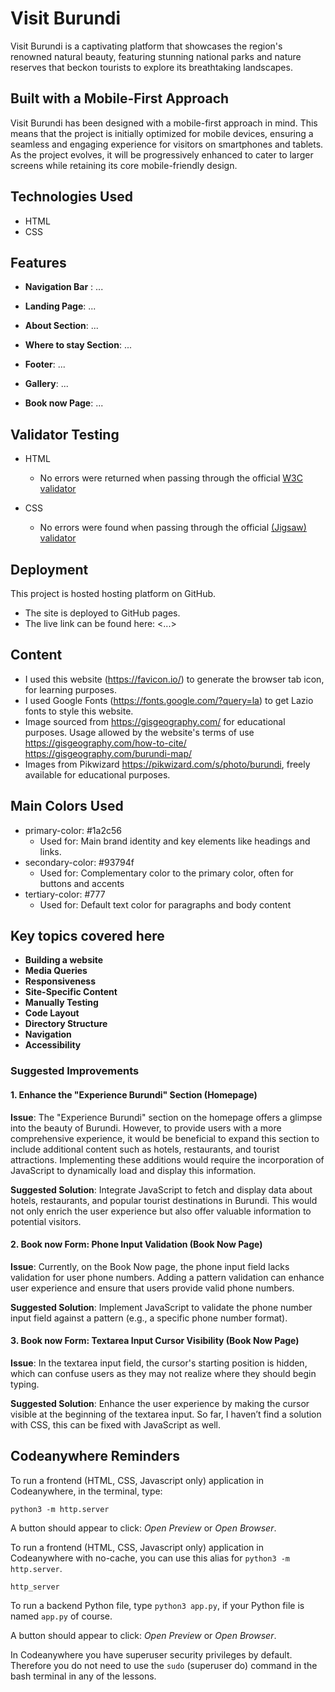 # Visit Burundi

Visit Burundi is a captivating platform that showcases the region's renowned natural beauty, featuring stunning national parks and nature reserves that beckon tourists to explore its breathtaking landscapes.

## Built with a Mobile-First Approach

Visit Burundi has been designed with a mobile-first approach in mind. This means that the project is initially optimized for mobile devices, ensuring a seamless and engaging experience for visitors on smartphones and tablets. As the project evolves, it will be progressively enhanced to cater to larger screens while retaining its core mobile-friendly design.

## Technologies Used

- HTML
- CSS

## Features

- **Navigation Bar** : ...

- **Landing Page**: ...

- **About Section**: ...

- **Where to stay Section**: ...

- **Footer**: ...

- **Gallery**: ...
- **Book now Page**: ...

## Validator Testing

- HTML
  - No errors were returned when passing through the official [W3C validator](https://validator.w3.org/nu/?doc=https%3A%2F%2Fcode-institute-org.github.io%2Flove-running-2.0%2Findex.html)
- CSS

  - No errors were found when passing through the official [(Jigsaw) validator](https://jigsaw.w3.org/css-validator/validator?uri=https%3A%2F%2Fvalidator.w3.org%2Fnu%2F%3Fdoc%3Dhttps%253A%252F%252Fcode-institute-org.github.io%252Flove-running-2.0%252Findex.html&profile=css3svg&usermedium=all&warning=1&vextwarning=&lang=en#css)

## Deployment

This project is hosted hosting platform on GitHub.

- The site is deployed to GitHub pages.
- The live link can be found here: <...>

## Content

- I used this website (<https://favicon.io/>) to generate the browser tab icon, for learning purposes.
- I used Google Fonts (<https://fonts.google.com/?query=la>) to get Lazio fonts to style this website.
- Image sourced from <https://gisgeography.com/> for educational purposes. Usage allowed by the website's terms of use <https://gisgeography.com/how-to-cite/> <https://gisgeography.com/burundi-map/>
- Images from Pikwizard <https://pikwizard.com/s/photo/burundi>, freely available for educational purposes.

## Main Colors Used

- primary-color: #1a2c56
  - Used for: Main brand identity and key elements like headings and links.
- secondary-color: #93794f
  - Used for: Complementary color to the primary color,
    often for buttons and accents
- tertiary-color: #777
  - Used for: Default text color for paragraphs and body content

## Key topics covered here

- **Building a website**
- **Media Queries**
- **Responsiveness**
- **Site-Specific Content**
- **Manually Testing**
- **Code Layout**
- **Directory Structure**
- **Navigation**
- **Accessibility**

### Suggested Improvements

#### 1. Enhance the "Experience Burundi" Section (Homepage)

**Issue**: The "Experience Burundi" section on the homepage offers a glimpse into the beauty of Burundi. However, to provide users with a more comprehensive experience, it would be beneficial to expand this section to include additional content such as hotels, restaurants, and tourist attractions. Implementing these additions would require the incorporation of JavaScript to dynamically load and display this information.

**Suggested Solution**: Integrate JavaScript to fetch and display data about hotels, restaurants, and popular tourist destinations in Burundi. This would not only enrich the user experience but also offer valuable information to potential visitors.

#### 2. Book now Form: Phone Input Validation (Book Now Page)

**Issue**: Currently, on the Book Now page, the phone input field lacks validation for user phone numbers. Adding a pattern validation can enhance user experience and ensure that users provide valid phone numbers.

**Suggested Solution**: Implement JavaScript to validate the phone number input field against a pattern (e.g., a specific phone number format).

#### 3. Book now Form: Textarea Input Cursor Visibility (Book Now Page)

**Issue**: In the textarea input field, the cursor's starting position is hidden, which can confuse users as they may not realize where they should begin typing.

**Suggested Solution**: Enhance the user experience by making the cursor visible at the beginning of the textarea input. So far, I haven’t find a solution with CSS, this can be fixed with JavaScript as well.

## Codeanywhere Reminders

To run a frontend (HTML, CSS, Javascript only) application in Codeanywhere, in the terminal, type:

`python3 -m http.server`

A button should appear to click: _Open Preview_ or _Open Browser_.

To run a frontend (HTML, CSS, Javascript only) application in Codeanywhere with no-cache, you can use this alias for `python3 -m http.server`.

`http_server`

To run a backend Python file, type `python3 app.py`, if your Python file is named `app.py` of course.

A button should appear to click: _Open Preview_ or _Open Browser_.

In Codeanywhere you have superuser security privileges by default. Therefore you do not need to use the `sudo` (superuser do) command in the bash terminal in any of the lessons.
